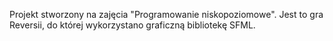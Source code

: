 Projekt stworzony na zajęcia "Programowanie niskopoziomowe".
Jest to gra Reversii, do której wykorzystano graficzną bibliotekę SFML.
